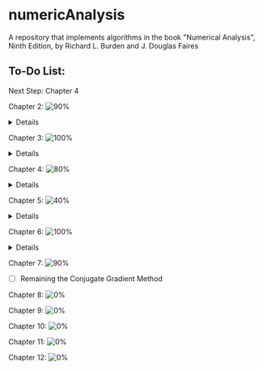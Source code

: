 # numericAnalysis
A repository that implements algorithms in the book "Numerical Analysis", Ninth Edition, by Richard L. Burden and J. Douglas Faires

## To-Do List:
Next Step: Chapter 4

Chapter 2: ![90%](https://progress-bar.dev/90)
<details>
  <summary>Details</summary>
  
  - [x] Chapter 2.1
  - [x] Chapter 2.2
  - [x] Chapter 2.3
  - [ ] Chapter 2.4
    - [ ] Modified Newton Method
  - [ ] Chapter 2.5
  - [x] Chapter 2.6
    - [x] Horner's method incorperate with Newton's method to find the zeros of polynomial
</details>

Chapter 3: ![100%](https://progress-bar.dev/100)
<details>
  <summary>Details</summary>
  
- [x] Chapter 3.1
- [x] Chapter 3.2
- [x] Chapter 3.3
- [x] Chapter 3.4
- [x] Chapter 3.5
</details>
      
Chapter 4: ![80%](https://progress-bar.dev/80)
<details>
  <summary>Details</summary>
  
  - [x] Chapter 4.1
  - [ ] Chapter 4.2
  - [x] Chapter 4.3
    - [x] Newton-Cotes Formula
  - [x] Chapter 4.4
    - [x] Visualization
  - [x] Chapter 4.5
  - [x] Chapter 4.6
    - [x] Adaptive Trapezoidal rule
  - [x] Chapter 4.7
  - [ ] Chapter 4.8
  - [ ] Chapter 4.9
</details>

Chapter 5: ![40%](https://progress-bar.dev/40)
<details>
  <summary>Details</summary>
  
  - [x] Chapter 5.3
    - [x] Taylor's method
  - [x] Chapter 5.4
    - [x] More in detail about _Runge-Kutta Methods_
  - [ ] Chapter 5.5
  - [ ] Chapter 5.6
  - [ ] Chapter 5.7
  - [ ] Chapter 5.8
  - [ ] Chapter 5.9
  - [ ] Chapter 5.11
</details>

Chapter 6: ![100%](https://progress-bar.dev/100)
<details>
  <summary>Details</summary>
  
  - [x] _PLU_ Decomposition
  - [x] _PLDL'_ Decomposition (Refer to the book _Matrix Computation_) 
  - [x] Compute determinant using Gaussian Elimination
  - [x] Remaining algorithm that solves tridiagonal linear system
</details>

Chapter 7: ![90%](https://progress-bar.dev/90)
  - [ ] Remaining the Conjugate Gradient Method

Chapter 8: ![0%](https://progress-bar.dev/0)

Chapter 9: ![0%](https://progress-bar.dev/0)

Chapter 10: ![0%](https://progress-bar.dev/0)

Chapter 11: ![0%](https://progress-bar.dev/0)

Chapter 12: ![0%](https://progress-bar.dev/0)
